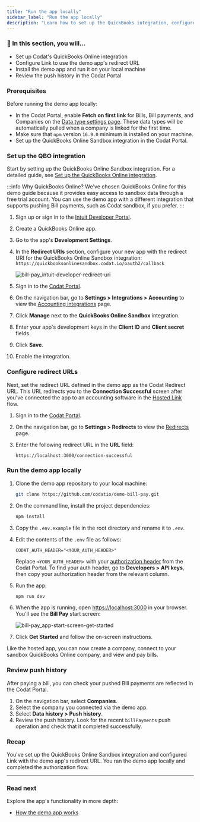 ```yaml
---
title: "Run the app locally"
sidebar_label: "Run the app locally"
description: "Learn how to set up the QuickBooks integration, configure Codat, and run the bill pay demo app on your local machine"
---
```


### 🚀 In this section, you will...

- Set up Codat's QuickBooks Online integration
- Configure Link to use the demo app's redirect URL
- Install the demo app and run it on your local machine
- Review the push history in the Codat Portal

### Prerequisites

Before running the demo app locally:

- In the Codat Portal, enable **Fetch on first link** for Bills, Bill payments, and Companies on the <a href="https://app.codat.io/settings/data-types" target="_blank">Data type settings page</a>. These data types will be automatically pulled when a company is linked for the first time.
- Make sure that `npm` version `16.9.0` minimum is installed on your machine.
- Set up the QuickBooks Online Sandbox integration in the Codat Portal.

###  Set up the QBO integration

Start by setting up the QuickBooks Online Sandbox integration. For a detailed guide, see [Set up the QuickBooks Online integration](/integrations/accounting/quickbooksonline/accounting-quickbooksonline-new-setup).

:::info Why QuickBooks Online?
We've chosen QuickBooks Online for this demo guide because it provides easy access to sandbox data through a free trial account. You can use the demo app with a different integration that supports pushing Bill payments, such as Codat sandbox, if you prefer.
:::

1. Sign up or sign in to the [Intuit Developer Portal](https://developer.intuit.com/).
2. Create a QuickBooks Online app.
3. Go to the app's **Development Settings**.
4. In the **Redirect URIs** section, configure your new app with the redirect URI for the QuickBooks Online Sandbox integration: `https://quickbooksonlinesandbox.codat.io/oauth2/callback`
   
   ![bill-pay_intuit-developer-redirect-uri](/img/use-cases/bill-pay/bill-pay_intuit-developer-redirect-uri.png "Intuit Developer Portal: An app configured with the redirect URI for Codat's QuickBooks Online Sandbox integration.")
   
5. Sign in to the [Codat Portal](https://app.codat.io).
6. On the navigation bar, go to **Settings > Integrations > Accounting** to view the [Accounting integrations](https://app.codat.io/settings/integrations/accounting) page.
7. Click **Manage** next to the **QuickBooks Online Sandbox** integration.
8. Enter your app's development keys in the **Client ID** and **Client secret** fields.
9. Click **Save**.
10. Enable the integration.

###  Configure redirect URLs

Next, set the redirect URL defined in the demo app as the Codat Redirect URL. This URL redirects you to the **Connection Successful** screen after you've connected the app to an accounting software in the [Hosted Link](/auth-flow/authorize-hosted-link) flow.

1. Sign in to the [Codat Portal](https://app.codat.io).
2. On the navigation bar, go to **Settings > Redirects** to view the [Redirects](https://app.codat.io/settings/redirects) page.
3. Enter the following redirect URL in the **URL** field:
   
   ```http
   https://localhost:3000/connection-successful   
   ```

###  Run the demo app locally

1. Clone the demo app repository to your local machine:

   ```sh
   git clone https://github.com/codatio/demo-bill-pay.git
   ```

2. On the command line, install the project dependencies:

   ```sh
   npm install
   ```
   
3. Copy the `.env.example` file in the root directory and rename it to `.env`.
4. Edit the contents of the `.env` file as follows:
   
   ```
   CODAT_AUTH_HEADER="<YOUR_AUTH_HEADER>"
   ```
   
   Replace `<YOUR_AUTH_HEADER>` with your [authorization header](/using-the-api/authentication) from the Codat Portal. To find your auth header, go to **Developers > API keys**, then copy your authorization header from the relevant column.

5. Run the app:

   ```sh
   npm run dev
   ```

6. When the app is running, open [https://localhost:3000](https://localhost:3000) in your browser. You'll see the **Bill Pay** start screen:

   ![bill-pay_app-start-screen-get-started](/img/use-cases/bill-pay/bill-pay_app-start-screen-get-started.png)

7. Click **Get Started** and follow the on-screen instructions.

Like the hosted app, you can now create a company, connect to your sandbox QuickBooks Online company, and view and pay bills.

### Review push history

After paying a bill, you can check your pushed Bill payments are reflected in the Codat Portal.

1. On the navigation bar, select **Companies**.
2. Select the company you connected via the demo app.
3. Select **Data history > Push history**.
4. Review the push history. Look for the recent  `billPayments` push operation and check that it completed successfully.

### Recap

You've set up the QuickBooks Online Sandbox integration and configured Link with the demo app's redirect URL. You ran the demo app locally and completed the authorization flow.

<hr />

### Read next

Explore the app's functionality in more depth:

- [How the demo app works](/payables/guides/bill-pay/how-the-demo-app-works)
